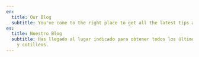 ```yaml
---
en:
  title: Our Blog
  subtitle: You've come to the right place to get all the latest tips and gossip!
es:
  title: Nuestro Blog
  subtitle: Has llegado al lugar indicado para obtener todos los últimos consejos
    y cotilleos.
---
```

